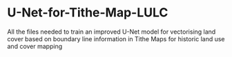 # U-Net-for-Tithe-Map-LULC
All the files needed to train an improved U-Net model for vectorising land cover based on boundary line information in Tithe Maps for historic land use and cover mapping
